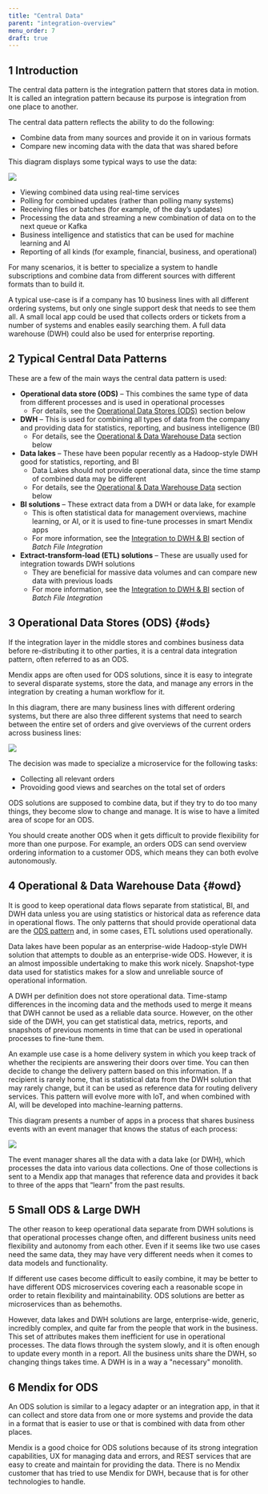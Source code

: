 ```yaml
---
title: "Central Data"
parent: "integration-overview"
menu_order: 7
draft: true
---
```


## 1 Introduction

The central data pattern is the integration pattern that stores data in motion. It is called an integration pattern because its purpose is integration from one place to another.

The central data pattern reflects the ability to do the following:

* Combine data from many sources and provide it on in various formats
* Compare new incoming data with the data that was shared before

This diagram displays some typical ways to use the data:

![](attachments/central-data/cd-intro.png)

* Viewing combined data using real-time services
* Polling for combined updates (rather than polling many systems)
* Receiving files or batches (for example, of the day’s updates)
* Processing the data and streaming a new combination of data on to the next queue or Kafka
* Business intelligence and statistics that can be used for machine learning and AI
* Reporting of all kinds (for example, financial, business, and operational)

For many scenarios, it is better to specialize a system to handle subscriptions and combine data from different sources with different formats than to build it.

A typical use-case is if a company has 10 business lines with all different ordering systems, but only one single support desk that needs to see them all. A small local app could be used that collects orders or tickets from a number of systems and enables easily searching them. A full data warehouse (DWH) could also be used for enterprise reporting.

## 2 Typical Central Data Patterns

These are a few of the main ways the central data pattern is used:

* **Operational data store (ODS)** – This combines the same type of data from different processes and is used in operational processes
	* For details, see the [Operational Data Stores (ODS)](#ods) section below
* **DWH** – This is used for combining all types of data from the company and providing data for statistics, reporting, and business intelligence (BI)
	* For details, see the [Operational & Data Warehouse Data](#owd) section below
* **Data lakes** – These have been popular recently as a Hadoop-style DWH good for statistics, reporting, and BI
	* Data Lakes should not provide operational data, since the time stamp of combined data may be different
	* For details, see the [Operational & Data Warehouse Data](#owd) section below
* **BI solutions** – These extract data from a DWH or data lake, for example
	* This is often statistical data for management overviews, machine learning, or AI, or it is used to fine-tune processes in smart Mendix apps
	* For more information, see the [Integration to DWH & BI](batch-file-integration#int) section of *Batch File Integration*
* **Extract-transform-load (ETL) solutions** – These are usually used for integration towards DWH solutions
	* They are beneficial for massive data volumes and can compare new data with previous loads 
	* For more information, see the [Integration to DWH & BI](batch-file-integration#int) section of *Batch File Integration*

## 3 Operational Data Stores (ODS)  {#ods}

If the integration layer in the middle stores and combines business data before re-distributing it to other parties, it is a central data integration pattern, often referred to as an ODS.

Mendix apps are often used for ODS solutions, since it is easy to integrate to several disparate systems, store the data, and manage any errors in the integration by creating a human workflow for it.

In this diagram, there are many business lines with different ordering systems, but there are also three different systems that need to search between the entire set of orders and give overviews of the current orders across business lines:

![](attachments/central-data/ods.png)

The decision was made to specialize a microservice for the following tasks:

* Collecting all relevant orders 
* Provoiding good views and searches on the total set of orders

ODS solutions are supposed to combine data, but if they try to do too many things, they become slow to change and manage. It is wise to have a limited area of scope for an ODS.

You should create another ODS when it gets difficult to provide flexibility for more than one purpose. For example, an orders ODS can send overview ordering information to a customer ODS, which means they can both evolve autonomously.

## 4 Operational & Data Warehouse Data {#owd}

It is good to keep operational data flows separate from statistical, BI, and DWH data unless you are using statistics or historical data as reference data in operational flows. The only patterns that should provide operational data are the [ODS pattern](#ods) and, in some cases, ETL solutions used operationally.

Data lakes have been popular as an enterprise-wide Hadoop-style DWH solution that attempts to double as an enterprise-wide ODS. However, it is an almost impossible undertaking to make this work nicely. Snapshot-type data used for statistics makes for a slow and unreliable source of operational information.

A DWH per definition does not store operational data. Time-stamp differences in the incoming data and the methods used to merge it means that DWH cannot be used as a reliable data source. However, on the other side of the DWH, you can get statistical data, metrics, reports, and snapshots of previous moments in time that can be used in operational processes to fine-tune them.

An example use case is a home delivery system in which you keep track of whether the recipients are answering their doors over time. You can then decide to change the delivery pattern based on this information. If a recipient is rarely home, that is statistical data from the DWH solution that may rarely change, but it can be used as reference data for routing delivery services. This pattern will evolve more with IoT, and when combined with AI, will be developed into machine-learning patterns.

This diagram presents a number of apps in a process that shares business events with an event manager that knows the status of each process:

![](attachments/central-data/owd.png)

The event manager shares all the data with a data lake (or DWH), which processes the data into various data collections. One of those collections is sent to a Mendix app that manages that reference data and provides it back to three of the apps that “learn” from the past results.


## 5 Small ODS & Large DWH

The other reason to keep operational data separate from DWH solutions is that operational processes change often, and different business units need flexibility and autonomy from each other. Even if it seems like two use cases need the same data, they may have very different needs when it comes to data models and functionality.

If different use cases become difficult to easily combine, it may be better to have different ODS microservices covering each a reasonable scope in order to retain flexibility and maintainability. ODS solutions are better as microservices than as behemoths.

However, data lakes and DWH solutions are large, enterprise-wide, generic, incredibly complex, and quite far from the people that work in the business. This set of attributes makes them inefficient for use in operational processes. The data flows through the system slowly, and it is often enough to update every month in a report. All the business units share the DWH, so changing things takes time. A DWH is in a way a "necessary" monolith.

## 6 Mendix for ODS

An ODS solution is similar to a legacy adapter or an integration app, in that it can collect and store data from one or more systems and provide the data in a format that is easier to use or that is combined with data from other places.

Mendix is a good choice for ODS solutions because of its strong integration capabilities, UX for managing data and errors, and REST services that are easy to create and maintain for providing the data. There is no Mendix customer that has tried to use Mendix for DWH, because that is for other technologies to handle.
